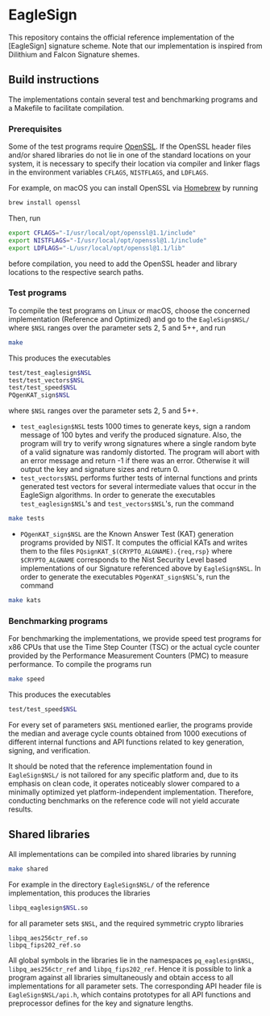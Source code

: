 # EagleSign

This repository contains the official reference implementation of the [EagleSign] signature scheme. 
Note that our implementation is inspired from Dilithium and Falcon Signature shemes.

## Build instructions

The implementations contain several test and benchmarking programs and a Makefile to facilitate compilation.

### Prerequisites

Some of the test programs require [OpenSSL](https://openssl.org). If the OpenSSL header files and/or shared libraries do not lie in one of the standard locations on your system, it is necessary to specify their location via compiler and linker flags in the environment variables `CFLAGS`, `NISTFLAGS`, and `LDFLAGS`.

For example, on macOS you can install OpenSSL via [Homebrew](https://brew.sh) by running
```sh
brew install openssl
```
Then, run
```sh
export CFLAGS="-I/usr/local/opt/openssl@1.1/include"
export NISTFLAGS="-I/usr/local/opt/openssl@1.1/include"
export LDFLAGS="-L/usr/local/opt/openssl@1.1/lib"
```
before compilation, you need to add the OpenSSL header and library locations to the respective search paths.

### Test programs

To compile the test programs on Linux or macOS, choose the concerned implementation (Reference and Optimized) and go to the `EagleSign$NSL/` where `$NSL` ranges over the parameter sets 2, 5 and 5++, and run
```sh
make
```
This produces the executables
```sh
test/test_eaglesign$NSL
test/test_vectors$NSL
test/test_speed$NSL
PQgenKAT_sign$NSL
```
where `$NSL` ranges over the parameter sets 2, 5 and 5++.

* `test_eaglesign$NSL` tests 1000 times to generate keys, sign a random message of 100 bytes and verify the produced signature. Also, the program will try to verify wrong signatures where a single random byte of a valid signature was randomly distorted. The program will abort with an error message and return -1 if there was an error. Otherwise it will output the key and signature sizes and return 0.
* `test_vectors$NSL` performs further tests of internal functions and prints generated test vectors for several intermediate values that occur in the EagleSign algorithms.
In order to generate the executables `test_eaglesign$NSL`'s and `test_vectors$NSL`'s, run the command 
```sh
make tests
```

* `PQgenKAT_sign$NSL` are the Known Answer Test (KAT) generation programs provided by NIST. It computes the official KATs and writes them to the files `PQsignKAT_$(CRYPTO_ALGNAME).{req,rsp}` where `$CRYPTO_ALGNAME` corresponds to the Nist Security Level based implementations of our Signature referenced above by `EagleSign$NSL`.
In order to generate the executables `PQgenKAT_sign$NSL`'s, run the command 
```sh
make kats
```

### Benchmarking programs

For benchmarking the implementations, we provide speed test programs for x86 CPUs that use the Time Step Counter (TSC) or the actual cycle counter provided by the Performance Measurement Counters (PMC) to measure performance. To compile the programs run
```sh
make speed
```
This produces the executables
```sh
test/test_speed$NSL
```
For every set of parameters `$NSL` mentioned earlier, the programs provide the median and average cycle counts obtained from 1000 executions of different internal functions and API functions related to key generation, signing, and verification.

It should be noted that the reference implementation found in `EagleSign$NSL/` is not tailored for any specific platform and, due to its emphasis on clean code, it operates noticeably slower compared to a minimally optimized yet platform-independent implementation. Therefore, conducting benchmarks on the reference code will not yield accurate results.

## Shared libraries

All implementations can be compiled into shared libraries by running
```sh
make shared
```
For example in the directory `EagleSign$NSL/` of the reference implementation, this produces the libraries
```sh
libpq_eaglesign$NSL.so
```
for all parameter sets `$NSL`, and the required symmetric crypto libraries
```
libpq_aes256ctr_ref.so
libpq_fips202_ref.so
```
All global symbols in the libraries lie in the namespaces `pq_eaglesign$NSL`, `libpq_aes256ctr_ref` and `libpq_fips202_ref`. Hence it is possible to link a program against all libraries simultaneously and obtain access to all implementations for all parameter sets. The corresponding API header file is `EagleSign$NSL/api.h`, which contains prototypes for all API functions and preprocessor defines for the key and signature lengths.
